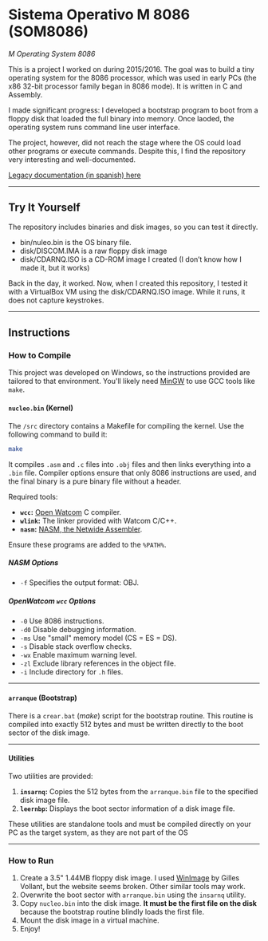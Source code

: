 # Sistema Operativo M 8086 (SOM8086)  
*M Operating System 8086*  

This is a project I worked on during 2015/2016. The goal was to build a tiny operating system for the 8086 processor, which was used in early PCs (the x86 32-bit processor family began in 8086 mode). It is written in C and Assembly.  

I made significant progress: I developed a bootstrap program to boot from a floppy disk that loaded the full binary into memory. Once laoded, the operating system runs command line user interface.

The project, however, did not reach the stage where the OS could load other programs or execute commands. Despite this, I find the repository very interesting and well-documented.  

[Legacy documentation (in spanish) here](/docs/LEGACY.md)

---

## Try It Yourself  
The repository includes binaries and disk images, so you can test it directly.  
- bin/nuleo.bin is the OS binary file.
- disk/DISCOM.IMA is a raw floppy disk image
- disk/CDARNQ.ISO is a CD-ROM image I created (I don’t know how I made it, but it works)

Back in the day, it worked. Now, when I created this repository, I tested it with a VirtualBox VM using the disk/CDARNQ.ISO image. While it runs, it does not capture keystrokes. 

---

## Instructions  

### How to Compile  
This project was developed on Windows, so the instructions provided are tailored to that environment. You'll likely need [MinGW](https://www.mingw-w64.org/) to use GCC tools like `make`.  

#### `nucleo.bin` (Kernel)  
The `/src` directory contains a Makefile for compiling the kernel. Use the following command to build it:  

```bash
make
```  

It compiles `.asm` and `.c` files into `.obj` files and then links everything into a `.bin` file. Compiler options ensure that only 8086 instructions are used, and the final binary is a pure binary file without a header.  

Required tools:  
- **`wcc`:** [Open Watcom](https://www.openwatcom.org/) C compiler.  
- **`wlink`:** The linker provided with Watcom C/C++.  
- **`nasm`:** [NASM, the Netwide Assembler](https://github.com/netwide-assembler/nasm).  

Ensure these programs are added to the `%PATH%`.  

##### NASM Options  
- `-f` Specifies the output format: OBJ.  

##### OpenWatcom `wcc` Options  
- `-0` Use 8086 instructions.  
- `-d0` Disable debugging information.  
- `-ms` Use "small" memory model (CS = ES = DS).  
- `-s` Disable stack overflow checks.  
- `-wx` Enable maximum warning level.  
- `-zl` Exclude library references in the object file.  
- `-i` Include directory for `.h` files.  

---

#### `arranque` (Bootstrap)  
There is a `crear.bat` (*make*) script for the bootstrap routine. This routine is compiled into exactly 512 bytes and must be written directly to the boot sector of the disk image.  

---

#### Utilities  
Two utilities are provided:  
1. **`insarnq`:** Copies the 512 bytes from the `arranque.bin` file to the specified disk image file.  
2. **`leernbp`:** Displays the boot sector information of a disk image file.  

These utilities are standalone tools and must be compiled directly on your PC as the target system, as they are not part of the OS 

---

### How to Run  

1. Create a 3.5" 1.44MB floppy disk image. I used [WinImage](http://www.winimage.com) by Gilles Vollant, but the website seems broken. Other similar tools may work.  
2. Overwrite the boot sector with `arranque.bin` using the `insarnq` utility.  
3. Copy `nucleo.bin` into the disk image. **It must be the first file on the disk** because the bootstrap routine blindly loads the first file.  
4. Mount the disk image in a virtual machine.  
5. Enjoy!  
